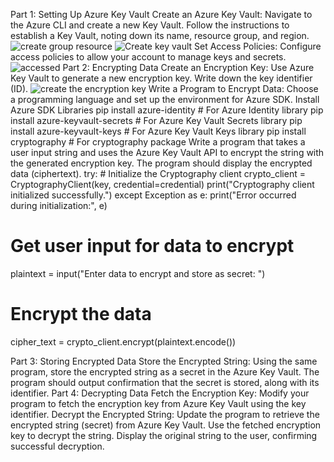 Part 1: Setting Up Azure Key Vault
Create an Azure Key Vault:
Navigate to the Azure CLI and create a new Key Vault.
Follow the instructions to establish a Key Vault, noting down its name, resource group, and region.
![create group resource](<img/Screenshot 2024-03-29 at 4.41.56 PM.png>)
![Create key vault](<img/Screenshot 2024-03-29 at 4.45.54 PM.png>)
Set Access Policies:
Configure access policies to allow your account to manage keys and secrets.
![accessed](<img/Screenshot 2024-03-29 at 5.04.01 PM.png>)
Part 2: Encrypting Data
Create an Encryption Key:
Use Azure Key Vault to generate a new encryption key.
Write down the key identifier (ID).
![create the encryption key](<img/Screenshot 2024-03-29 at 5.16.59 PM.png>)
Write a Program to Encrypt Data:
Choose a programming language and set up the environment for Azure SDK.
Install Azure SDK Libraries
pip install azure-identity  # For Azure Identity library
pip install azure-keyvault-secrets  # For Azure Key Vault Secrets library
pip install azure-keyvault-keys  # For Azure Key Vault Keys library
pip install cryptography  # For cryptography package
Write a program that takes a user input string and uses the Azure Key Vault API to encrypt the string with the generated encryption key.
The program should display the encrypted data (ciphertext).
try:
    # Initialize the Cryptography client
    crypto_client = CryptographyClient(key, credential=credential)
    print("Cryptography client initialized successfully.")
except Exception as e:
    print("Error occurred during initialization:", e)

# Get user input for data to encrypt
plaintext = input("Enter data to encrypt and store as secret: ")

# Encrypt the data
cipher_text = crypto_client.encrypt(plaintext.encode())


Part 3: Storing Encrypted Data
Store the Encrypted String:
Using the same program, store the encrypted string as a secret in the Azure Key Vault.
The program should output confirmation that the secret is stored, along with its identifier.
Part 4: Decrypting Data
Fetch the Encryption Key:
Modify your program to fetch the encryption key from Azure Key Vault using the key identifier.
Decrypt the Encrypted String:
Update the program to retrieve the encrypted string (secret) from Azure Key Vault.
Use the fetched encryption key to decrypt the string.
Display the original string to the user, confirming successful decryption.